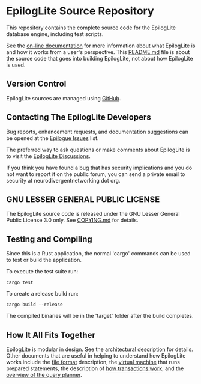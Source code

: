 # EpilogLite Source Repository

This repository contains the complete source code for the EpilogLite database engine, including test scripts.  

See the [on-line documentation](https://github.com/jeleniel/epiloglite/wiki) for more information about what EpilogLite is and how it works from a user's perspective.  This [README.md](README.md) file is about the source code that goes into building EpilogLite, not about how EpilogLite is used.

## Version Control

EpilogLite sources are managed using [GitHub](https://github.com/jeleniel/epiloglite).

## Contacting The EpilogLite Developers

Bug reports, enhancement requests, and documentation suggestions can be opened at the [Epilogue Issues](https://github.com/jeleniel/epilogelite/issues) list.

The preferred way to ask questions or make comments about EpilogLite is to visit the [EpilogLite Discussions](https://github.com/jeleniel/epiloglite/discussions).

If you think you have found a bug that has security implications and
you do not want to report it on the public forum, you can send a private
email to security at neurodivergentnetworking dot org.

## GNU LESSER GENERAL PUBLIC LICENSE

The EpilogLite source code is released under the GNU Lesser General Public License 3.0 only. See [COPYING.md](COPYING.md) for details. 

## Testing and Compiling

Since this is a Rust application, the normal 'cargo' commands can be used to test or build the application. 

To execute the test suite run:

```shell
cargo test
```

To create a release build run:

```shell
cargo build --release
```

The compiled binaries will be in the 'target' folder after the build completes.

## How It All Fits Together

EpilogLite is modular in design.
See the [architectural description](design/ARCHITECTURE.md) for details. Other documents that are useful in helping to understand how EpilogLite works include the [file format](design/FILEFORMAT.md) description, the [virtual machine](design/VIRTUALMACHINE.md) that runs prepared statements, the description of [how transactions work](design/TRANSACTIONS.md), and the [overview of the query planner](design/QUERYPLANNER.md).
